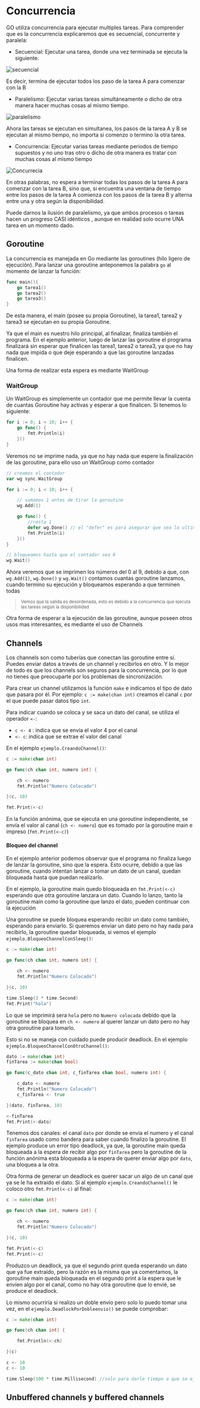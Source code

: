 # Concurrencia

GO utiliza concurrencia para ejecutar multiples tareas. Para comprender que es la concurrencia explicaremos que es secuencial, concurrente y paralela:

- Secuencial: Ejecutar una tarea, donde una vez terminada se ejecuta la siguiente.

![secuencial](img/01_secuencial.webp)

Es decir, termina de ejecutar todos los paso de la tarea A para comenzar con la B

- Paralelismo: Ejecutar varias tareas simultáneamente o dicho de otra manera hacer muchas cosas al mismo tiempo.

![paralelismo](img/03_paralelismo.webp)

Ahora las tareas se ejecutan en simultanea, los pasos de la tarea A y B se ejecutan al mismo tiempo, no importa si comenzo o termino la otra tarea.

- Concurrencia: Ejecutar varias tareas mediante periodos de tiempo supuestos y no uno tras otro o dicho de otra manera es tratar con muchas cosas al mismo tiempo

![Concurrecia](img/02_concurrencia.webp)

En otras palabras, no espera a terminar todas los pasos de la tarea A para comenzar con la tarea B, sino que, si encuentra una ventana de tiempo entre los pasos de la tarea A comienza con los pasos de la tarea B y alterna entre una y otra según la disponibilidad.

Puede darnos la ilusión de paralelismo, ya que ambos procesos o tareas hacen un progreso CASI idénticos , aunque en realidad solo ocurre UNA tarea en un momento dado.

## Goroutine

La concurrencia es manejada en Go mediante las goroutines (hilo ligero de ejecución). Para lanzar una goroutine anteponemos la palabra `go` al momento de lanzar la función:

```go
func main(){
    go tarea1()
    go tarea2()
    go tarea3()
}
```
De esta manera, el main (posee su propia Goroutine), la tarea1, tarea2 y tarea3 se ejecutan en su propia Goroutine.

Ya que el main es nuestro hilo principal, al finalizar, finaliza también el programa. En el ejemplo anterior, luego de lanzar las goroutine el programa finalizará sin esperar que finalicen las tarea1, tarea2 o tarea3, ya que no hay nada que impida o que deje esperando a que las goroutine lanzadas finalicen.

Una forma de realizar esta espera es mediante WaitGroup

### WaitGroup 

Un WaitGroup es simplemente un contador que me permite llevar la cuenta de cuantas Goroutine hay activas y esperar a que finalicen. Si tenemos lo siguiente:

```go
for i := 0; i < 10; i++ {
    go func() {
        fmt.Println(i)
    }()
}
```

Veremos no se imprime nada, ya que no hay nada que espere la finalización de las goroutine, para ello uso un WaitGroup como contador

```go
// creamos el contador
var wg sync.WaitGroup

for i := 0; i < 10; i++ {

    // sumamos 1 antes de tirar la goroutine
    wg.Add(1)

    go func() {
        //resta 1 
        defer wg.Done() // el "defer" es para asegurar que sea lo ultimo que se ejecute
        fmt.Println(i)
    }()
}

// bloqueamos hasta que el contador sea 0
wg.Wait()
```
Ahora veremos que se imprimen los números del 0 al 9, debido a que, con `wg.Add(1)`, `wg.Done()` y `wg.Wait()` contamos cuantas goroutine lanzamos, cuando termino su ejecución y bloqueamos esperando a que terminen todas

> <sub>
> Vemos que la salida es desordenada, esto es debido a la concurrencia que ejecuta las tareas según la disponibilidad
> </sub>

Otra forma de esperar a la ejecución de las goroutine, aunque poseen otros usos mas interesantes, es mediante el uso de Channels

## Channels 

Los channels son como tuberías que conectan las goroutine entre sí. Puedes enviar datos a través de un channel y recibirlos en otro. Y lo mejor de todo es que los channels son seguros para la concurrencia, por lo que no tienes que preocuparte por los problemas de sincronización.

Para crear un channel utilizamos la función `make` e indicamos el tipo de dato que pasara por él. Por ejemplo: `c := make(chan int)` creamos el canal `c` por el que puede pasar datos tipo `int`.

Para indicar cuando se coloca y se saca un dato del canal, se utiliza el operador `<-`: 
- `c <- 4` : indica que se envía el valor 4 por el canal
- `<- c`: indica que se extrae el valor del canal

En el ejemplo `ejemplo.CreandoChannel()`:

```go
c := make(chan int)

go func(ch chan int, numero int) {

    ch <- numero
    fmt.Println("Numero Colocado")

}(c, 10)

fmt.Print(<-c)
```

En la función anónima, que se ejecuta en una goroutine independiente, se envía el valor al canal (`ch <- numero`) que es tomado por la goroutine main e impreso (`fmt.Print(<-c)`) 

#### Bloqueo del channel

En el ejemplo anterior podemos observar que el programa no finaliza luego de lanzar la goroutine, sino que la espera. Esto ocurre, debido a que las goroutine, cuando intentan lanzar o tomar un dato de un canal, quedan bloqueada hasta que puedan realizarlo. 

En el ejemplo, la goroutine main quedo bloqueada en `fmt.Print(<-c)` esperando que otra goroutine lanzara un dato. Cuando lo lanzo, tanto la goroutine main como la goroutine que lanzo el dato, pueden continuar con la ejecución

Una goroutine se puede bloquea esperando recibir un dato como también, esperando para enviarlo. Si queremos enviar un dato pero no hay nada para recibirlo, la goroutine quedar bloqueada, si vemos el ejemplo `ejemplo.BloqueoChannelConSleep()`:

```go
c := make(chan int)

go func(ch chan int, numero int) {

    ch <- numero
    fmt.Println("Numero Colocado")

}(c, 10)

time.Sleep(3 * time.Second)
fmt.Print("hola")
```
Lo que se imprimirá sera `hola` pero no `Numero colocada` debido que la goroutine se bloquea en `ch <- numero` al querer lanzar un dato pero no hay otra goroutine para tomarlo.

Esto si no se maneja con cuidado puede producir deadlock. En el ejemplo `ejemplo.BloqueoChannelConOtroChannel()`:

```go
dato := make(chan int)
finTarea := make(chan bool)

go func(c_dato chan int, c_finTarea chan bool, numero int) {

    c_dato <- numero
    fmt.Println("Numero Colocado")
    c_finTarea <- true

}(dato, finTarea, 10)

<-finTarea
fmt.Print(<-dato)
```
Tenemos dos canales: el canal `dato` por donde se envía el numero y el canal `finTarea` usado como bandera para saber cuando finalizo la goroutine. El ejemplo produce un error tipo deadlock, ya que, la goroutine main queda bloqueada a la espera de recibir algo por `finTarea` pero la goroutine de la función anónima esta bloqueada a la espera de querer enviar algo por `dato`, una bloquea a la otra.

Otra forma de generar un deadlock es querer sacar un algo de un canal que ya se le ha extraido el dato. Si al ejemplo `ejemplo.CreandoChannel()` le coloco otro `fmt.Print(<-c)` al final:

```go
c := make(chan int)

go func(ch chan int, numero int) {

    ch <- numero
    fmt.Println("Numero Colocado")

}(c, 10)

fmt.Print(<-c)
fmt.Print(<-c)
```

Produzco un deadlock, ya que el segundo print queda esperando un dato que ya fue extraído, pero la razón es la misma que ya comentamos, la goroutine main queda bloqueada en el segundo print a la espera que le envíen algo por el canal, como no hay otra goroutine que lo envié, se produce el deadlock.

Lo mismo ocurriría si realizo un doble envío pero solo lo puedo tomar una vez, en el `ejemplo.DeadlockPorDobleenvio()` se puede comprobar:

```go
c := make(chan int)

go func(ch chan int) {

    fmt.Println(<-ch)

}(c)

c <- 10
c <- 10

time.Sleep(100 * time.Millisecond) //solo para darle tiempo a que se ejecute la goroutine
```

## Unbuffered channels y buffered channels